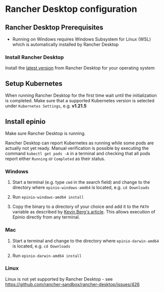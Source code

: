 # Rancher Desktop configuration

## Rancher Desktop Prerequisites

* Running on Windows requires Windows Subsystem for Linux (WSL) which is automatically installed by Rancher Desktop

### Install Rancher Desktop

Install the [latest version](https://github.com/rancher-sandbox/rancher-desktop/releases) from Rancher Desktop for your operating system

## Setup Kubernetes

When running Rancher Desktop for the first time wait until the initialization is completed. Make sure that a supported Kubernetes version is selected under `Kubernetes Settings`, e.g. **v1.21.5**

## Install epinio

Make sure Rancher Desktop is running.

Rancher Desktop can report Kubernetes as running while some pods are actually not yet ready.
Manual verification is possible by executing the command `kubectl get pods -A` in a terminal and checking that all pods report either `Running` or `Completed` as their status.

### Windows

1. Start a terminal (e.g. type `cmd` in the search field) and change to the directory where `epinio-windows-amd64` is located, e.g. `cd Downloads`

2. Run `epinio-windows-amd64 install`

3. Copy the binary to a directory of your choice and add it to the `PATH` variable as described by [Kevin Berg's article](https://medium.com/@kevinmarkvi/how-to-add-executables-to-your-path-in-windows-5ffa4ce61a53). This allows execution of Epinio directly from any terminal.

### Mac

1. Start a terminal and change to the directory where `epinio-darwin-amd64` is located, e.g. `cd Downloads`

2. Run `epinio-darwin-amd64 install`

### Linux

Linux is not yet supported by Rancher Desktop - see https://github.com/rancher-sandbox/rancher-desktop/issues/426
